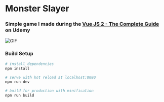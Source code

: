 # Monster Slayer

### Simple game I made during the [Vue JS 2 - The Complete Guide](https://www.udemy.com/vuejs-2-the-complete-guide) on Udemy

![GIF](https://media.giphy.com/media/ZcRUfJqjY8bRpvSr2u/giphy.gif)

### Build Setup

``` bash
# install dependencies
npm install

# serve with hot reload at localhost:8080
npm run dev

# build for production with minification
npm run build
```
